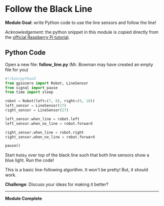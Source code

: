 # Follow the Black Line

**Module Goal**: write Python code to use the line sensors and follow the line!

*Acknowledgement*: the python snippet in this module is copied directly from the [official Raspberry Pi tutorial](https://projects.raspberrypi.org/en/projects/rpi-python-line-following). 

## Python Code

Open a new file: **follow_line.py** (Mr. Bowman may have created an empty file for you)

```python
#!/bin/python3
from gpiozero import Robot, LineSensor
from signal import pause
from time import sleep

robot = Robot(left=(7, 8), right=(9, 10))
left_sensor = LineSensor(17)
right_sensor = LineSensor(27)

left_sensor.when_line = robot.left
left_sensor.when_no_line = robot.forward

right_sensor.when_line = robot.right
right_sensor.when_no_line = robot.forward

pause()
```

Start `Robby` over top of the black line such that both line sensors show a blue light. Run the code!

This is a basic line-following algorithm. It won't be pretty! But, it should work.

**Challenge**: Discuss your ideas for making it better?

---

**Module Complete**